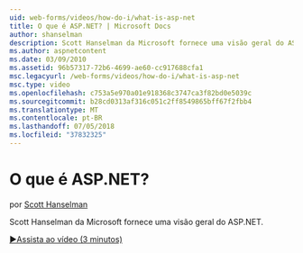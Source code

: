 ```yaml
---
uid: web-forms/videos/how-do-i/what-is-asp-net
title: O que é ASP.NET? | Microsoft Docs
author: shanselman
description: Scott Hanselman da Microsoft fornece uma visão geral do ASP.NET.
ms.author: aspnetcontent
ms.date: 03/09/2010
ms.assetid: 96b57317-72b6-4699-ae60-cc917688cfa1
msc.legacyurl: /web-forms/videos/how-do-i/what-is-asp-net
msc.type: video
ms.openlocfilehash: c753a5e970a01e918368c3747ca3f82bd0e5039c
ms.sourcegitcommit: b28cd0313af316c051c2ff8549865bff67f2fbb4
ms.translationtype: MT
ms.contentlocale: pt-BR
ms.lasthandoff: 07/05/2018
ms.locfileid: "37832325"
---
```

<a name="what-is-aspnet"></a>O que é ASP.NET?
====================
por [Scott Hanselman](https://github.com/shanselman)

Scott Hanselman da Microsoft fornece uma visão geral do ASP.NET.

[&#9654;Assista ao vídeo (3 minutos)](https://channel9.msdn.com/Blogs/ASP-NET-Site-Videos/what-is-asp-net)
